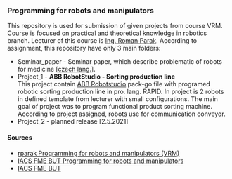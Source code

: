 ### Programming for robots and manipulators
This repository is used for submission of given projects from course VRM. Course is focused on practical and theoretical knowledge in robotics branch. Lecturer of this course is [Ing. Roman Parak](https://github.com/rparak). According to assignment, this repository have only 3 main folders:

* Seminar_paper - Seminar paper, which describe problematic of robots for medicine [[czech lang.]](https://en.wikipedia.org/wiki/Czech_language).
* Project_1 - **ABB RobotStudio - Sorting production line** <br /> This project contain [ABB Robotstudio](https://new.abb.com/products/robotics/en/robotstudio) pack-go file with programed robotic sorting production line in pro. lang. RAPID. In project is 2 robots in defined template from lecturer with small configurations. The main goal of project was to program functional product sorting machine. According to project assigned, robots use for communication conveyor.
* Project_2 - planned release [2.5.2021] 

#### Sources
* [rparak Programming for robots and manipulators (VRM)](https://github.com/rparak/Programming-for-robots-and-manipulators-VRM)
* [IACS FME BUT Programming for robots and manipulators](https://www.fme.vutbr.cz/en/studenti/predmety/233662)
* [IACS FME BUT](https://uai.fme.vutbr.cz/en/)

